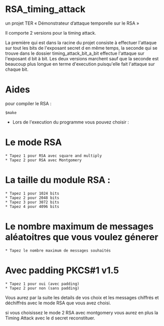 # RSA_timing_attack
un projet TER « Démonstrateur d’attaque temporelle sur le RSA »

Il comporte 2 versions pour la timing attack.

La première qui est dans la racine du projet consiste à effectuer l'attaque sur tout les bits de l'exposant secret d en même temps, la seconde qui se trouve dans le dossier timing_attack_bit_a_bit effectue l'attaque sur l'exposant d bit à bit. Les deux versions marchent sauf que la seconde est beaucoup plus longue en terme d'execution puisqu'elle fait l'attaque sur chaque bit.

# Aides
pour compiler le RSA :
```shell
$make
```
- Lors de l'execution du programme vous pouvez choisir :

# Le mode RSA
	* Tapez 1 pour RSA avec square and multiply 
	* Tapez 2 pour RSA avec Montgomery 

# La taille du module RSA :
	* Tapez 1 pour 1024 bits  
	* Tapez 2 pour 2048 bits 
	* Tapez 3 pour 3072 bits 
	* Tapez 4 pour 4096 bits 

# Le nombre maximum de messages aléatoitres que vous voulez génerer 
	* Tapez le nombre maximum de messages souhaités

# Avec padding PKCS#1 v1.5
	* Tapez 1 pour oui (avec padding)
	* Tapez 2 pour non (sans padding)

Vous aurez par la suite les details de vos choix et les messages chiffrés et déchiffrés avec le mode RSA que vous avez choisi.

si vous choisissez le mode 2 RSA avec montgomery vous aurez en plus la Timing Attack avec le d secret reconstituer.

